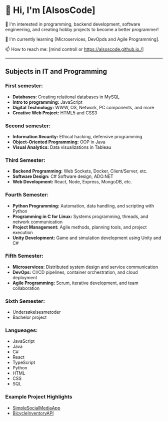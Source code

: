 # 👋 Hi, I'm [AlsosCode]

👀 I'm interested in programming, backend development, software engineering, and creating hobby projects to become a better programmer!

🌱 I'm currently learning [Microservices, DevOpds and Agile Programming].

📫 How to reach me: [mind controll or https://alsoscode.github.io./]

---

## Subjects in IT and Programming

### First semester:
- **Databases:** Creating relational databases in MySQL
- **Intro to programming:** JavaScript
- **Digital Technology:** WWW, OS, Network, PC components, and more
- **Creative Web Project:** HTML5 and CSS3

### Second semester:
- **Information Security:** Ethical hacking, defensive programming
- **Object-Oriented Programming:** OOP in Java
- **Visual Analytics:** Data visualizations in Tableau

### Third Semester:
- **Backend Programming:** Web Sockets, Docker, Client/Server, etc.
- **Software Design:** C# Software design, ADO.NET
- **Web Development:** React, Node, Express, MongoDB, etc.

### Fourth Semester:
- **Python Programming:** Automation, data handling, and scripting with Python
- **Programming in C for Linux:** Systems programming, threads, and network communication
- **Project Management:** Agile methods, planning tools, and project execution
- **Unity Development:** Game and simulation development using Unity and C#

### Fifth Semester:
- **Microservices:** Distributed system design and service communication
- **DevOps:** CI/CD pipelines, container orchestration, and cloud deployment
- **Agile Programming:** Scrum, iterative development, and team collaboration

### Sixth Semester:
- Undersøkelsesmetoder
- Bachelor project

### Langueages:
- JavaScript
- Java
- C#
- React
- TypeScript
- Python
- HTML
- CSS
- SQL

### Example Project Highlights
- [SimpleSocialMediaApp](https://github.com/AlsosCode/pg6301-social-media)
- [BicycleInventoryAPI](https://github.com/AlsosCode/bicycle-inventory-api)
